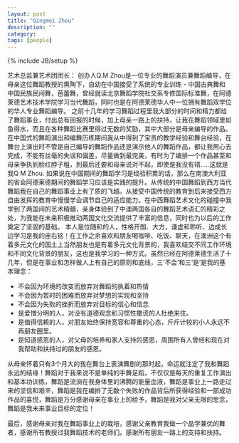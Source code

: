 ```yaml
---
layout: post
title: "Qingmei Zhou"
description: ""
category: 
tags: [people]
---
```

{% include JB/setup %}

艺术总监兼艺术团团长：
创办人Q.M Zhou是一位专业的舞蹈演员兼舞蹈编导，在母亲这位舞蹈教授的熏陶下，自幼在中国接受了系统的专业训练 - 中国古典舞和中国民族民间舞，芭蕾舞，曾经就读北京舞蹈学院社交系专修国际标准舞，在阿德莱德艺术技术学院学习当代舞蹈，同时也是在阿德莱德华人中一位拥有舞蹈双学位的华人专业舞蹈编导。
之前十几年的学习舞蹈过程里我大部分的时间和精力都给了舞蹈事业，付出总有回报的时候，加上母亲一路上的扶持，让我在舞蹈领域里如鱼得水，而且在各种舞蹈比赛里得过无数的奖励，其中大部分是母亲编导的作品。在中国式的舞蹈演出和编舞历练期间我从中得到了宝贵的教学经验和舞台经验，在舞台上演出时不管是自己编导的舞蹈作品还是演示他人的舞蹈作品，都让我用心去完成，不能有丝毫的失误和偏差，尽量做到最完美，有时为了编排一个作品甚至和母亲争执到脸红脖子粗，到最后还要和母亲说对不起，即使是我没有错…..这就是我Q M Zhou. 
如果说在中国期间的舞蹈学习是经验积累的话，那么在南澳大利亚的省会阿德莱德期间的舞蹈学习应该是实践的提升。从传统的中国舞蹈到西方当代舞蹈我在自己的舞蹈事业上有了质的飞越。从接受中国传统的教育到后来接受西方自由发挥的教育中慢慢学会调节自己的适应能力。在中西舞蹈艺术文化的碰撞中我学到了两国间的艺术精髓，亲身体验到了中澳两国各自的舞蹈艺术语汇的精彩之处，为我能在未来积极推动两国文化交流提供了丰富的信息，同时也为以后的工作奠定了坚固的基础。
本人是位随和的人，性格开朗、大方，谦虚和聆听、边成长边学习是我的座右铭！在工作之余喜欢和朋友喝咖啡、吃饭、聊天，在澳洲这个有着多元文化的国土上当然朋友也是有着多元文化背景的，我喜欢结交不同工作环境和不同文化背景的朋友，这也是我学习的一种方式。虽然已经在阿德莱德生活了十几年，但是在事业和怎样做人上有自己的原则和底线，三‘不会’和三‘是’是我的基本理念：
* 不会因为环境的改变而放弃对舞蹈的执着和热情
* 不会因为暂时的困难而放弃对梦想的实现和坚持
* 不会因为失败的挫折而放弃对目标的信心和信念
* 是爱憎分明的人，对没有道德观念和习惯性撒谎的人杜绝来往。
* 是值得信赖的人，对朋友始终保持宽容和尊重的心态，斤斤计较的小人永远不再朋友圈里。
* 是知道感恩的人，对父母的培养和家人支持的感恩，周围所有人曾经和现在对我帮助和扶持过的朋友的感恩。

从母亲怀着只有3个月大的我在舞台上表演舞剧的那时起，命运就注定了我和舞蹈永远的结缘！舞蹈对于我来说不是单纯的手舞足蹈，不仅仅是每天的重复工作演出和基本功训练，舞蹈是流淌在我身体里的沸腾的能量血液，舞蹈是事业上一路走过来的坚信和艰辛，舞蹈是我在编排了无数个失败的作品背后所获得经验和一部成功作品的喜悦，舞蹈是万分感谢母亲在事业上的给予，舞蹈是我对父亲无限的思念，舞蹈是我未来事业目标的定位！

最后，感谢母亲对我在舞蹈事业上的栽培，感谢父亲教育我做一个品学兼优的舞者，感谢所有教授过我舞蹈技术的老师们。感谢所有朋友一路上的支持和扶持。
